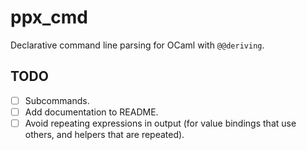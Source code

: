 # ppx_cmd

Declarative command line parsing for OCaml with `@@deriving`.

## TODO

- [ ] Subcommands.
- [ ] Add documentation to README.
- [ ] Avoid repeating expressions in output (for value bindings that use others, and helpers that are repeated).
